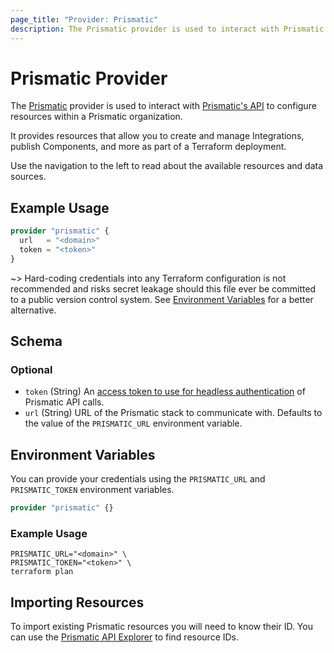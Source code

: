 ```yaml
---
page_title: "Provider: Prismatic"
description: The Prismatic provider is used to interact with Prismatic's API.
---
```


# Prismatic Provider

The [Prismatic](https://prismatic.io/) provider is used to interact with [Prismatic's API](https://prismatic.io/docs/api/api-overview/)
to configure resources within a Prismatic organization.

It provides resources that allow you to create and manage Integrations, publish Components, and more as part of a Terraform deployment.

Use the navigation to the left to read about the available resources and data sources.

## Example Usage

```terraform
provider "prismatic" {
  url   = "<domain>"
  token = "<token>"
}
```

~> Hard-coding credentials into any Terraform configuration is not recommended and risks secret leakage should this
file ever be committed to a public version control system. See [Environment Variables](#environment-variables) for a
better alternative.

<!-- schema generated by tfplugindocs -->
## Schema

### Optional

- `token` (String) An [access token to use for headless authentication](https://prismatic.io/docs/cli/cli-usage/#headless-prism-usage-for-cicd-pipelines) of Prismatic API calls.
- `url` (String) URL of the Prismatic stack to communicate with. Defaults to the value of the `PRISMATIC_URL` environment variable.

## Environment Variables

You can provide your credentials using the `PRISMATIC_URL` and `PRISMATIC_TOKEN` environment variables.

```terraform
provider "prismatic" {}
```

### Example Usage
```shell
PRISMATIC_URL="<domain>" \
PRISMATIC_TOKEN="<token>" \
terraform plan
```

## Importing Resources

To import existing Prismatic resources you will need to know their ID. You can use the 
[Prismatic API Explorer](https://prismatic.io/docs/explorer/) to find resource IDs.